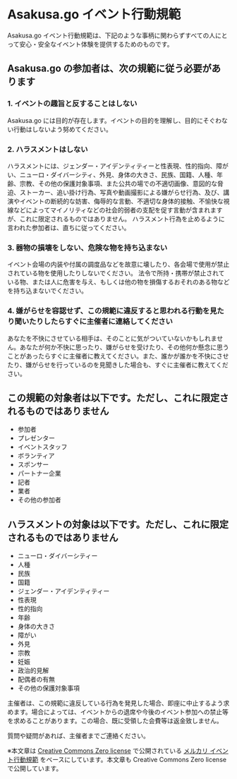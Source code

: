 # Asakusa.go イベント行動規範

Asakusa.go イベント行動規範は、下記のような事柄に関わらずすべての人にとって安心・安全なイベント体験を提供するためのものです。

## Asakusa.go の参加者は、次の規範に従う必要があります

### 1. イベントの趣旨と反することはしない

Asakusa.go には目的が存在します。イベントの目的を理解し、目的にそぐわない行動はしないよう努めてください。

### 2. ハラスメントはしない

ハラスメントには、ジェンダー・アイデンティティーと性表現、性的指向、障がい、ニューロ・ダイバーシティ、外見、身体の大きさ、民族、国籍、人種、年齢、宗教、その他の保護対象事項、また公共の場での不適切画像、意図的な脅迫、ストーカー、追い掛け行為、写真や動画撮影による嫌がらせ行為、及び、講演やイベントの断続的な妨害、侮辱的な言動、不適切な身体的接触、不愉快な視線などによってマイノリティなどの社会的弱者の支配を促す言動が含まれますが、これに限定されるものではありません。
ハラスメント行為を止めるように言われた参加者は、直ちに従ってください。

### 3. 器物の損壊をしない、危険な物を持ち込まない

イベント会場の内装や付属の調度品などを故意に壊したり、各会場で使用が禁止されている物を使用したりしないでください。
法令で所持・携帯が禁止されている物、または人に危害を与え、もしくは他の物を損傷するおそれのある物などを持ち込まないでください。

### 4. 嫌がらせを容認せず、この規範に違反すると思われる行動を見たり聞いたりしたらすぐに主催者に連絡してください

あなたを不快にさせている相手は、そのことに気がついていないかもしれません。あなたが何か不快に思ったり、嫌がらせを受けたり、その他何か懸念に思うことがあったらすぐに主催者に教えてください。また、誰かが誰かを不快にさせたり、嫌がらせを行っているのを見聞きした場合も、すぐに主催者に教えてください。

## この規範の対象者は以下です。ただし、これに限定されるものではありません

-   参加者
-   プレゼンター
-   イベントスタッフ
-   ボランティア
-   スポンサー
-   パートナー企業
-   記者
-   業者
-   その他の参加者

## ハラスメントの対象は以下です。ただし、これに限定されるものではありません

-   ニューロ・ダイバーシティー
-   人種
-   民族
-   国籍
-   ジェンダー・アイデンティティー
-   性表現
-   性的指向
-   年齢
-   身体の大きさ
-   障がい
-   外見
-   宗教
-   妊娠
-   政治的見解
-   配偶者の有無
-   その他の保護対象事項

主催者は、この規範に違反している行為を発見した場合、即座に中止するよう求めます。場合によっては、イベントからの退席や今後のイベント参加への禁止等を求めることがあります。この場合、既に受領した会費等は返金致しません。

質問や疑問があれば、主催者までご連絡ください。

※本文章は [Creative Commons Zero license](https://creativecommons.org/publicdomain/zero/1.0/deed.ja) で公開されている [メルカリ イベント行動規範](https://about.mercari.com/event-code-of-conduct/) をベースにしています。本文章も Creative Commons Zero license で公開しています。
